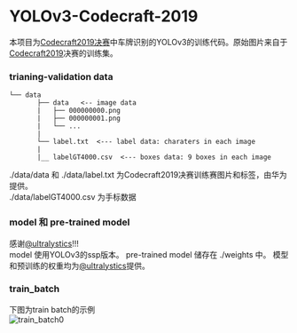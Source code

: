 # YOLOv3-Codecraft-2019

本项目为[Codecraft2019决赛](https://github.com/qiqihaer/CodeCraft-2019 "悬停显示")中车牌识别的YOLOv3的训练代码。原始图片来自于[Codecraft2019](https://codecraft.huawei.com "悬停显示")决赛的训练集。

### trianing-validation data

```plain
└── data
       ├── data   <-- image data
       |   ├── 000000000.png
       |   ├── 000000001.png
       |   └── ...
       |
       └── label.txt  <--- label data: charaters in each image
       |   
       |__ labelGT4000.csv  <--- boxes data: 9 boxes in each image

```

./data/data 和 ./data/label.txt 为Codecraft2019决赛训练赛图片和标签，由华为提供。<br>
./data/labelGT4000.csv 为手标数据

### model 和 pre-trained model

感谢[@ultralystics](https://github.com/ultralytics/yolov3)!!!<br>
model 使用YOLOv3的ssp版本。 pre-trained model 储存在 ./weights 中。
模型和预训练的权重均为[@ultralystics](https://github.com/ultralytics/yolov3)提供。


### train_batch
下图为train batch的示例<br>
![train_batch0](https://github.com/qiqihaer/YOLOv3-Codecraft-2019/train_batch0.jpg)


